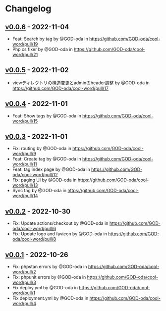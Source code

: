 # Changelog

## [v0.0.6](https://github.com/GOD-oda/cool-word/compare/v0.0.5...v0.0.6) - 2022-11-04
- Feat: Search by tag by @GOD-oda in https://github.com/GOD-oda/cool-word/pull/19
- Php cs fixer by @GOD-oda in https://github.com/GOD-oda/cool-word/pull/21

## [v0.0.5](https://github.com/GOD-oda/cool-word/compare/v0.0.4...v0.0.5) - 2022-11-02
- viewディレクトリの構造変更とadminのheader調整 by @GOD-oda in https://github.com/GOD-oda/cool-word/pull/17

## [v0.0.4](https://github.com/GOD-oda/cool-word/compare/v0.0.3...v0.0.4) - 2022-11-01
- Feat: Show tags by @GOD-oda in https://github.com/GOD-oda/cool-word/pull/15

## [v0.0.3](https://github.com/GOD-oda/cool-word/compare/v0.0.2...v0.0.3) - 2022-11-01
- Fix: routing by @GOD-oda in https://github.com/GOD-oda/cool-word/pull/9
- Feat: Create tag by @GOD-oda in https://github.com/GOD-oda/cool-word/pull/11
- Feat: tag index page by @GOD-oda in https://github.com/GOD-oda/cool-word/pull/12
- Fix: paging UI by @GOD-oda in https://github.com/GOD-oda/cool-word/pull/13
- Sync tag by @GOD-oda in https://github.com/GOD-oda/cool-word/pull/14

## [v0.0.2](https://github.com/GOD-oda/cool-word/compare/v0.0.1...v0.0.2) - 2022-10-30
- Fix: Update actions/checkout by @GOD-oda in https://github.com/GOD-oda/cool-word/pull/6
- Fix: Update logo and favicon by @GOD-oda in https://github.com/GOD-oda/cool-word/pull/8

## [v0.0.1](https://github.com/GOD-oda/cool-word/commits/v0.0.1) - 2022-10-26
- Fix: phpstan errors by @GOD-oda in https://github.com/GOD-oda/cool-word/pull/2
- Fix: phpunit errors by @GOD-oda in https://github.com/GOD-oda/cool-word/pull/3
- Fix deploy.yml by @GOD-oda in https://github.com/GOD-oda/cool-word/pull/1
- Fix deployment.yml by @GOD-oda in https://github.com/GOD-oda/cool-word/pull/4
